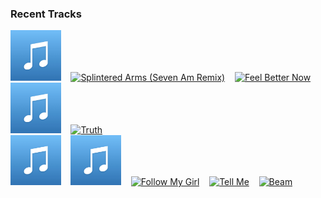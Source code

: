 ### Recent Tracks
[<img src='https://github.com/atfinke/atfinke/blob/master/placeholder.jpeg?raw=true' width='16%' height='16%' alt='Right Down the Line'>](https://www.last.fm/music/sam%2bevian/_/right%2bdown%2bthe%2bline)&nbsp;&nbsp;&nbsp;&nbsp;[<img src='https://lastfm.freetls.fastly.net/i/u/300x300/c631fb620af4406c23d6c802b5e3604b.png' width='16%' height='16%' alt='Splintered Arms (Seven Am Remix)'>](https://www.last.fm/music/liyv/_/splintered%2barms%2b%2528seven%2bam%2bremix%2529)&nbsp;&nbsp;&nbsp;&nbsp;[<img src='https://lastfm.freetls.fastly.net/i/u/300x300/fdae9289eae3804922079d3d26b15943.png' width='16%' height='16%' alt='Feel Better Now'>](https://www.last.fm/music/jean%2btonique/_/feel%2bbetter%2bnow)&nbsp;&nbsp;&nbsp;&nbsp;[<img src='https://github.com/atfinke/atfinke/blob/master/placeholder.jpeg?raw=true' width='16%' height='16%' alt='Cool Your Heart - Ludwig Goransson Remix'>](https://www.last.fm/music/dirty%2bprojectors/_/cool%2byour%2bheart%2b-%2bludwig%2bgoransson%2bremix)&nbsp;&nbsp;&nbsp;&nbsp;[<img src='https://lastfm.freetls.fastly.net/i/u/300x300/3445e674d81a5ba2a46ea9170ddb07b7.png' width='16%' height='16%' alt='Truth'>](https://www.last.fm/music/shallou/_/truth)&nbsp;&nbsp;&nbsp;&nbsp;<br>[<img src='https://github.com/atfinke/atfinke/blob/master/placeholder.jpeg?raw=true' width='16%' height='16%' alt='go with u - Louis La Roche Remix'>](https://www.last.fm/music/baynk/_/go%2bwith%2bu%2b-%2blouis%2bla%2broche%2bremix)&nbsp;&nbsp;&nbsp;&nbsp;[<img src='https://github.com/atfinke/atfinke/blob/master/placeholder.jpeg?raw=true' width='16%' height='16%' alt='We Moved - Edit'>](https://www.last.fm/music/j.views/_/we%2bmoved%2b-%2bedit)&nbsp;&nbsp;&nbsp;&nbsp;[<img src='https://lastfm.freetls.fastly.net/i/u/300x300/103256bcac53c78568d1d5e6a3495167.png' width='16%' height='16%' alt='Follow My Girl'>](https://www.last.fm/music/the%2bjapanese%2bhouse/_/follow%2bmy%2bgirl)&nbsp;&nbsp;&nbsp;&nbsp;[<img src='https://lastfm.freetls.fastly.net/i/u/300x300/ef8f662fc9c5dd9cc3fd70c40c2a2f6f.png' width='16%' height='16%' alt='Tell Me'>](https://www.last.fm/music/neil%2bfrances/_/tell%2bme)&nbsp;&nbsp;&nbsp;&nbsp;[<img src='https://lastfm.freetls.fastly.net/i/u/300x300/93739c1217ed3722c7a9806973476f78.png' width='16%' height='16%' alt='Beam'>](https://www.last.fm/music/petit%2bbiscuit/_/beam)&nbsp;&nbsp;&nbsp;&nbsp;<br>